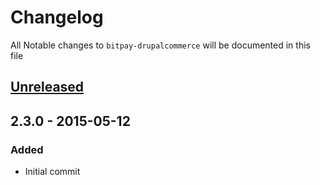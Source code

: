 # Changelog

All Notable changes to `bitpay-drupalcommerce` will be documented in this file

## [Unreleased][unreleased]

## 2.3.0 - 2015-05-12
### Added
- Initial commit

[unreleased]: https://github.com/bitpay/bitpay-drupalcommerce/compare/v2.3.0...HEAD
